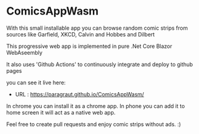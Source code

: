 # ComicsAppWasm

With this small installable app you can browse random comic strips from sources like Garfield, XKCD, Calvin and Hobbes and Dilbert

This progressive web app is implemented in pure .Net Core Blazor WebAseembly

It also uses 'Github Actions' to continuously integrate and deploy to github pages

you can see it live here: <br/>
* URL : https://paragraut.github.io/ComicsAppWasm/

In chrome you can install it as a chrome app. In phone you can add it to home screen it will act as a native web app.

Feel free to create pull requests and enjoy comic strips without ads. :)
 
